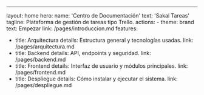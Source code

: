 ---
layout: home
hero:
  name: 'Centro de Documentación'
  text: 'Sakai Tareas'
  tagline: Plataforma de gestión de tareas tipo Trello.
  actions:
    - theme: brand
      text: Empezar
      link: /pages/introduccion.md
features:
  - title: Arquitectura
    details: Estructura general y tecnologías usadas.
    link: /pages/arquitectura.md
  - title: Backend
    details: API, endpoints y seguridad.
    link: /pages/backend.md
  - title: Frontend
    details: Interfaz de usuario y módulos principales.
    link: /pages/frontend.md
  - title: Despliegue
    details: Cómo instalar y ejecutar el sistema.
    link: /pages/despliegue.md
